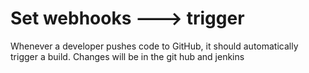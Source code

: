 
# Set webhooks ---> trigger
Whenever a developer pushes code to GitHub, it should automatically trigger a build. 
Changes will be in the git hub and jenkins 
